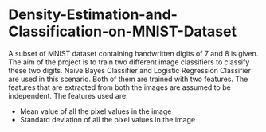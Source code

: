 # Density-Estimation-and-Classification-on-MNIST-Dataset
A subset of MNIST dataset containing handwritten digits of 7 and 8 is given. The aim of the
project is to train two different image classifiers to classify these two digits. Naive Bayes
Classifier and Logistic Regression Classifier are used in this scenario. Both of them are trained
with two features. The features that are extracted from both the images are assumed to be
independent. The features used are:
* Mean value of all the pixel values in the image
* Standard deviation of all the pixel values in the image
